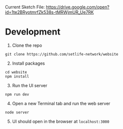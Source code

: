 Current Sketch File: https://drive.google.com/open?id=1te2BRyotmrfZk538s-tMRWjmUR_Ue7RK

# Development

1. Clone the repo
```
git clone https://github.com/setlife-network/website
```

2. Install packages
```
cd website
npm install
```

3. Run the UI server
```
npm run dev
```

4. Open a new Terminal tab and run the web server
```
node server
```

5. UI should open in the browser at `localhost:3000`
